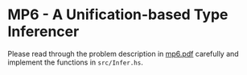 MP6 - A Unification-based Type Inferencer
=========================================

Please read through the problem description in [mp6.pdf](mp6.pdf) carefully and
implement the functions in `src/Infer.hs`.

